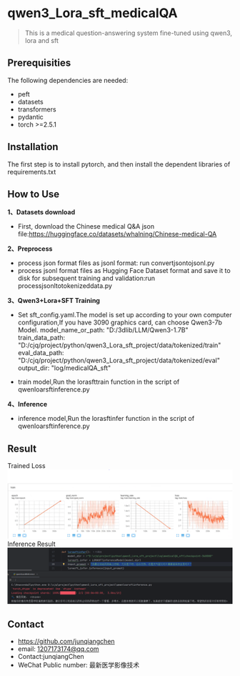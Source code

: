 # qwen3_Lora_sft_medicalQA 
> This is a medical question-answering system fine-tuned using qwen3, lora and sft

## Prerequisities
The following dependencies are needed:
- peft
- datasets
- transformers
- pydantic
- torch >=2.5.1

## Installation
The first step is to install pytorch, and then install the dependent libraries of requirements.txt

## How to Use
**1、Datasets download**
* First, download the Chinese medical Q&A json file:https://huggingface.co/datasets/whalning/Chinese-medical-QA

**2、Preprocess**
* process json format files as jsonl format: run convertjsontojsonl.py
* process jsonl format files as Hugging Face Dataset format and save it to disk for subsequent training and validation:run processjsonltotokenizeddata.py

**3、Qwen3+Lora+SFT Training**
* Set sft_config.yaml.The model is set up according to your own computer configuration,If you have 3090 graphics card, can choose Qwen3-7b Model.
 model_name_or_path: "D:/3dlib/LLM/Qwen3-1.7B"
 train_data_path: "D:/cjq/project/python/qwen3_Lora_sft_project/data/tokenized/train"
 eval_data_path: "D:/cjq/project/python/qwen3_Lora_sft_project/data/tokenized/eval"
 output_dir: "log/medicalQA_sft"

* train model,Run the lorasfttrain function in the script of qwenloarsftinference.py 

**4、Inference**
* inference model,Run the lorasftinfer function in the script of qwenloarsftinference.py

## Result
Trained Loss
![](loss.PNG)
Inference Result
![](result.png)

## Contact
* https://github.com/junqiangchen
* email: 1207173174@qq.com
* Contact:junqiangChen
* WeChat Public number: 最新医学影像技术